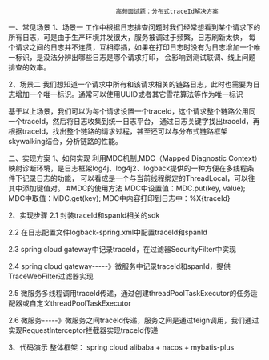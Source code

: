                                   高频面试题：分布式traceId解决方案
    
一、常见场景
1、场景一
工作中根据日志排查问题时我们经常想看到某个请求下的所有日志，可是由于生产环境并发很大，服务被调过于频繁，日志刷新太快，
每个请求之间的日志并不连贯，互相穿插，如果在打印日志时没有为日志增加一个唯一标识，是没法分辨出哪些日志是哪个请求打印，
会影响到测试联调、线上问题排查的效率。

2、场景二
我们想知道一个请求中所有和该请求相关的链路日志，此时也需要为日志增加一个唯一标识。通常可以使用UUID或者其它雪花算法等作为唯一标识

基于以上场景，我们可以为每个请求设置一个traceId，这个请求整个链路公用同一个traceId，然后将日志收集到统一日志平台，
通过日志关键字找出traceId，再根据traceId，找出整个链路的请求过程，甚至还可以与分布式链路框架skywalking结合，分析链路的性能。

二、实现方案
1、如何实现
利用MDC机制,MDC（Mapped Diagnostic Context）映射诊断环境，是日志框架log4j、log4j2、logback提供的一种方便在多线程条件下记录日志的功能，
可以看成是一个与当前线程绑定的ThreadLocal，可以往其中添加键值对。
 #MDC的使用方法
 MDC中设置值：MDC.put(key, value);
 MDC中取值：MDC.get(key);
 MDC中内容打印到日志中：%X{traceId}
 
2、实现步骤
2.1 封装traceId和spanId相关的sdk

2.2 在日志配置文件logback-spring.xml中配置traceId和spanId
<property name="CONSOLE_LOG_PATTERN"
              value="%d{yyyy-MM-dd HH:mm:ss.SSS} %-5level[${APP_NAME},%thread,%X{X-B3-TraceId:-},%X{X-B3-SpanId:-}] 
              %logger{50}.%method:%L- %m%n"/>

2.3 spring cloud gateway中记录traceId，在过滤器SecurityFilter中实现

2.4 spring cloud gateway-----》微服务中记录traceId和spanId，提供TraceWebFilter过滤器实现

2.5 微服务多线程调用traceId传递，通过创建threadPoolTaskExecutor的任务适配器或自定义threadPoolTaskExecutor

2.6 微服务-----》微服务之间traceId传递，服务之间是通过feign调用，我们通过实现RequestInterceptor拦截器实现traceId传递

3、代码演示
整体框架：
spring cloud alibaba + nacos +  mybatis-plus


